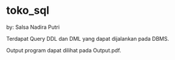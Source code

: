 # toko_sql
by: Salsa Nadira Putri

Terdapat Query DDL dan DML yang dapat dijalankan pada DBMS.

Output program dapat dilihat pada Output.pdf.
